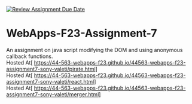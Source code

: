 [![Review Assignment Due Date](https://classroom.github.com/assets/deadline-readme-button-24ddc0f5d75046c5622901739e7c5dd533143b0c8e959d652212380cedb1ea36.svg)](https://classroom.github.com/a/Kv-XePEp)
# WebApps-F23-Assignment-7
An assignment on java script modifying the DOM and using anonymous callback functions.<br>
Hosted At[ https://44-563-webapps-f23.github.io/44563-webapps-f23-assignment7-sony-valeti/pirate.html]<br>
Hosted At[ https://44-563-webapps-f23.github.io/44563-webapps-f23-assignment7-sony-valeti/react.html]<br>
Hosted At[ https://44-563-webapps-f23.github.io/44563-webapps-f23-assignment7-sony-valeti/merger.html]
